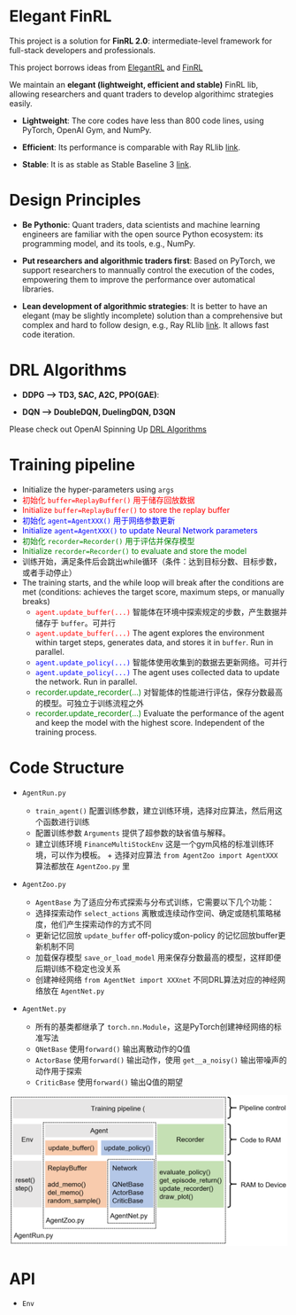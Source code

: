 # Elegant FinRL

  This project is a solution for **FinRL 2.0**: intermediate-level framework for full-stack developers and professionals. 
  
  This project borrows ideas from [ElegantRL](https://github.com/AI4Finance-LLC/ElegantRL) and [FinRL](https://github.com/AI4Finance-LLC/FinRL-Library)
  
  We maintain an **elegant (lightweight, efficient and stable)** FinRL lib, allowing researchers and quant traders to develop algorithimc strategies easily.
  
  + **Lightweight**: The core codes have less than 800 code lines, using PyTorch, OpenAI Gym, and NumPy.
  
  + **Efficient**: Its performance is comparable with Ray RLlib [link](https://github.com/ray-project/ray).
  
  + **Stable**: It is as stable as Stable Baseline 3 [link](https://github.com/DLR-RM/stable-baselines3).
  

# Design Principles

  + **Be Pythonic**: Quant traders, data scientists and machine learning engineers are familiar with the open source Python ecosystem: its programming model, and its tools, e.g., NumPy.
  
  + **Put researchers and algorithmic traders first**: Based on PyTorch, we support researchers to mannually control the execution of the codes, empowering them to improve the performance over automatical libraries.
  
  + **Lean development of algorithmic strategies**: It is better to have an elegant (may be slightly incomplete) solution than a comprehensive but complex and hard to follow design, e.g., Ray RLlib [link](https://github.com/ray-project/ray). It allows fast code iteration.
  
  
# DRL Algorithms

  + **DDPG --> TD3, SAC, A2C, PPO(GAE)**:
  
  + **DQN --> DoubleDQN, DuelingDQN, D3QN**
  
  Please check out OpenAI Spinning Up [DRL Algorithms](https://spinningup.openai.com/en/latest/index.html)


# Training pipeline

+ Initialize the hyper-parameters using `args`
+ <span style="color:red">初始化 `buffer=ReplayBuffer()` 用于储存回放数据</span>
+ <span style="color:red">Initialize `buffer=ReplayBuffer()` to store the replay buffer</span>
+ <span style="color:blue">初始化 `agent=AgentXXX()` 用于网络参数更新</span>
+ <span style="color:blue">Initialize `agent=AgentXXX()` to update Neural Network parameters</span>
+ <span style="color:green">初始化 `recorder=Recorder()` 用于评估并保存模型</span>
+ <span style="color:green">Initialize `recorder=Recorder()` to evaluate and store the model</span>
+ 训练开始，满足条件后会跳出while循环（条件：达到目标分数、目标步数，或者手动停止）
+ The training starts, and the while loop will break after the conditions are met (conditions: achieves the target score, maximum steps, or manually breaks)
  + <span style="color:red">`agent.update_buffer(...)`</span> 智能体在环境中探索规定的步数，产生数据并储存于 `buffer`。可并行
  + <span style="color:red">`agent.update_buffer(...)`</span> The agent explores the environment within target steps, generates data, and stores it in `buffer`. Run in parallel.
  + <span style="color:blue">`agent.update_policy(...)` </span> 智能体使用收集到的数据去更新网络。可并行
  + <span style="color:blue">`agent.update_policy(...)` </span> The agent uses collected data to update the network. Run in parallel.
  + <span style="color:green">recorder.update_recorder(...)</span> 对智能体的性能进行评估，保存分数最高的模型。可独立于训练流程之外
  + <span style="color:green">recorder.update_recorder(...)</span> Evaluate the performance of the agent and keep the model with the highest score. Independent of the training process.


# Code Structure

  + `AgentRun.py`
    + `train_agent()` 配置训练参数，建立训练环境，选择对应算法，然后用这个函数进行训练
    + 配置训练参数 `Arguments` 提供了超参数的缺省值与解释。
    + 建立训练环境 `FinanceMultiStockEnv` 这是一个gym风格的标准训练环境，可以作为模板。    + 选择对应算法 `from AgentZoo import AgentXXX` 算法都放在 `AgentZoo.py` 里

  + `AgentZoo.py`
    + `AgentBase` 为了适应分布式探索与分布式训练，它需要以下几个功能：
    + 选择探索动作 `select_actions` 离散或连续动作空间、确定或随机策略梯度，他们产生探索动作的方式不同
    + 更新记忆回放 `update_buffer` off-policy或on-policy 的记忆回放buffer更新机制不同
    + 加载保存模型 `save_or_load_model` 用来保存分数最高的模型，这样即便后期训练不稳定也没关系
    + 创建神经网络 `from AgentNet import XXXnet` 不同DRL算法对应的神经网络放在 `AgentNet.py`

  + `AgentNet.py`
    + 所有的基类都继承了 `torch.nn.Module`，这是PyTorch创建神经网络的标准写法
    + `QNetBase` 使用`forward()` 输出离散动作的Q值
    + `ActorBase` 使用`forward()` 输出动作，使用 `get__a_noisy()` 输出带噪声的动作用于探索
    + `CriticBase` 使用`forward()` 输出Q值的期望


![pipeline](./Readme/pipeline.png)

# API

  + `Env`


